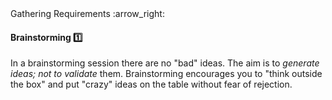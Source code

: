 <link rel="stylesheet" href="{{baseUrl}}/css/textbook.css">

<div class="website-content">

<div id="path">Gathering Requirements :arrow_right: </div>

<div id="title">

#### Brainstorming :one:

</div>

<div id="body">

<tip-box type="primary">
<include src="../../common/definitions.md#def-brainstorming" />
</tip-box>

In a brainstorming session there are no "bad" ideas. The aim is to _generate ideas; not to validate_ them. Brainstorming encourages you to "think outside the box" and put "crazy" ideas on the table without fear of rejection.

</div>

<div id="extras">
<div>

</div>
